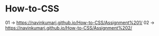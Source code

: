 # How-to-CSS
01 -> https://navinkumarj.github.io/How-to-CSS/Assignment%201/
02 -> https://navinkumarj.github.io/How-to-CSS/Assignment%202/
